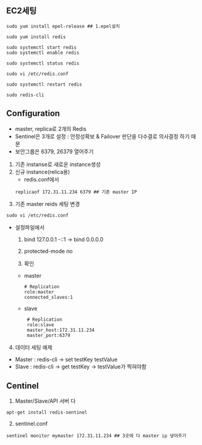 ## EC2세팅
```shell
sudo yum install epel-release ## 1.epel설치

sudo yum install redis 

sudo systemctl start redis
sudo systemctl enable redis

sudo systemctl status redis

sudo vi /etc/redis.conf

sudo systemctl restart redis

sudo redis-cli
```

## Configuration
- master, replica로 2개의 Redis
- Sentinel은 3개로 설정 : 안정성확보 & Failover 판단을 다수결로 의사결정 하기 때문
- 보안그룹은 6379, 26379 열어주기

1. 기존 instanse로 새로운 instance생성
2. 신규 instance(relica용) 
   - redis.conf에서
   ```shell
   replicaof 172.31.11.234 6379 ## 기존 master IP
   ```
3. 기존 master reids 세팅 변경
```shell
sudo vi /etc/redis.conf
```
- 설정파일에서
  1. bind 127.0.0.1 -::1 -> bind 0.0.0.0
  2. protected-mode no

  4. 확인
  - master
    ```shell
    # Replication
    role:master
    connected_slaves:1
    ```
  - slave
     ```shell
      # Replication
      role:slave
      master_host:172.31.11.234
      master_port:6379
      ```
4. 데이터 세팅 예제
- Master : redis-cli -> set testKey testValue
- Slave : redis-cli -> get testKey -> testValue가 찍혀야함

## Centinel
1. Master/Slave/API 서버 다
```shell
apt-get install redis-sentinel
```
2. sentinel.conf
```shell
sentinel monitor mymaster 172.31.11.234 ## 3곳에 다 master ip 넣어주기
```